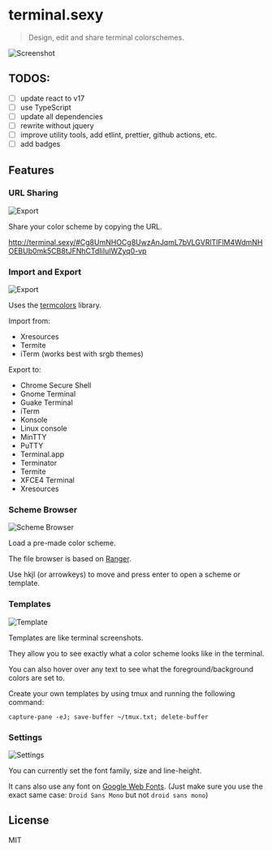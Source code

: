 # terminal.sexy

> Design, edit and share terminal colorschemes.

![Screenshot](docs/screenshot.jpg)

## TODOS:

- [ ] update react to v17
- [ ] use TypeScript
- [ ] update all dependencies
- [ ] rewrite without jquery
- [ ] improve utility tools, add etlint, prettier, github actions, etc.
- [ ] add badges 

## Features

### URL Sharing

![Export](docs/url.jpg)

Share your color scheme by copying the URL. 

http://terminal.sexy/#Cg8UmNHOCg8UwzAnJqmL7bVLGVRlTlFlM4WdmNHOEBUb0mk5CB8tJFNhCTdIiIulWZyq0-vp

### Import and Export

![Export](docs/export.jpg)

Uses the [termcolors](https://github.com/stayradiated/termcolors) library.

Import from:

- Xresources
- Termite
- iTerm (works best with srgb themes)

Export to:

- Chrome Secure Shell
- Gnome Terminal
- Guake Terminal
- iTerm
- Konsole
- Linux console
- MinTTY
- PuTTY
- Terminal.app
- Terminator
- Termite
- XFCE4 Terminal
- Xresources

### Scheme Browser

![Scheme Browser](docs/schemes.jpg)

Load a pre-made color scheme.

The file browser is based on [Ranger](http://ranger.nongnu.org/).

Use hkjl (or arrowkeys) to move and press enter to open a scheme or template.

### Templates

![Template](docs/template.jpg)

Templates are like terminal screenshots.

They allow you to see exactly what a color scheme looks like in the terminal.

You can also hover over any text to see what the foreground/background colors are set to.

Create your own templates by using tmux and running the following command:

	capture-pane -eJ; save-buffer ~/tmux.txt; delete-buffer

### Settings

![Settings](docs/settings.jpg)

You can currently set the font family, size and line-height.

It cans also use any font on [Google Web Fonts](http://google.com/fonts).
(Just make sure you use the exact same case: `Droid Sans Mono` but not `droid sans mono`)

## License

MIT
